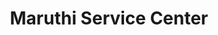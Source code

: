 ---
title: "Maruthi Service Center"
url: /puducherry/maruthi-service-center/
shop: Autowerkstatt
---